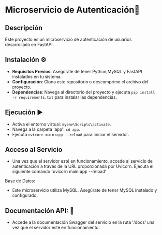 
# Microservicio de Autenticación🪪

## Descripción
Este proyecto es un microservicio de autenticación de usuarios desarrollado en FastAPI.

## Instalación ⚙️
- **Requisitos Previos**: Asegúrate de tener Python,MySQL y FastAPI instalados en tu sistema.
- **Configuración**: Clona este repositorio o descomprime el archivo del proyecto.
- **Dependencias**: Navega al directorio del proyecto y ejecuta `pip install -r requirements.txt` para instalar las dependencias.

## Ejecución ▶️
- Activa el entorno virtual: `myenv\Scripts\activate`.
- Navega a la carpeta 'app': `cd app`.
- Ejecuta `uvicorn main:app --reload` para iniciar el servidor.

## Acceso al Servicio
- Una vez que el servidor esté en funcionamiento, accede al servicio de autenticación a través de la URL proporcionada por Uvicorn. Ejecuta el siguiente comando 'uvicorn main:app --reload'

Base de Datos:
- Este microservicio utiliza MySQL. Asegúrate de tener MySQL instalado y configurado.

## Documentación API: 📖
- Accede a la documentación Swagger del servicio en la ruta '/docs' una vez que el servidor esté en funcionamiento.



